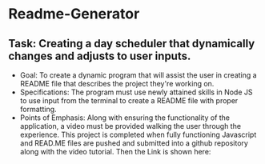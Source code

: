 # Readme-Generator

## Task: Creating a day scheduler that dynamically changes and adjusts to user inputs.
* Goal: To create a dynamic program that will assist the user in creating a README file that describes the project they're working on. 
* Specifications: The program must use newly attained skills in Node JS to use input from the terminal to create a README file with proper formatting. 
* Points of Emphasis: Along with ensuring the functionality of the application, a video must be provided walking the user through the experience. This project is completed when fully functioning Javascript and READ.ME files are pushed and submitted into a github repository along with the video tutorial. Then the Link is shown here: 